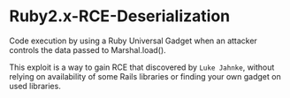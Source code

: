 # Ruby2.x-RCE-Deserialization
Code execution by using a Ruby Universal Gadget when an attacker controls the data passed to Marshal.load().

This exploit is a way to gain RCE that discovered by `Luke Jahnke`, without relying on availability of some Rails libraries or finding your own gadget on used libraries.

